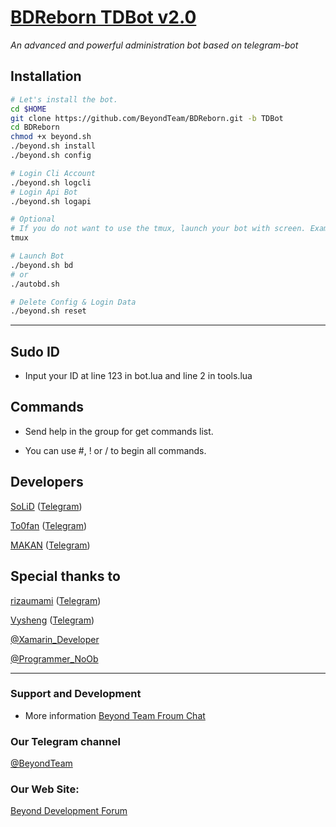 # [BDReborn TDBot v2.0](https://telegram.me/BDreborn)

*An advanced and powerful administration bot based on telegram-bot*

## Installation

```sh
# Let's install the bot.
cd $HOME
git clone https://github.com/BeyondTeam/BDReborn.git -b TDBot
cd BDReborn
chmod +x beyond.sh
./beyond.sh install
./beyond.sh config

# Login Cli Account
./beyond.sh logcli
# Login Api Bot
./beyond.sh logapi

# Optional
# If you do not want to use the tmux, launch your bot with screen. Example: screen ./autobd.sh
tmux

# Launch Bot
./beyond.sh bd
# or
./autobd.sh

# Delete Config & Login Data
./beyond.sh reset
```

* * *

## Sudo ID
* Input your ID at line 123 in bot.lua and line 2 in tools.lua

## Commands

* Send help in the group for get commands list.

* You can use #, ! or / to begin all commands.

## Developers

[SoLiD](https://github.com/solid021) ([Telegram](https://telegram.me/SoLiD))

[To0fan](https://github.com/To0fan) ([Telegram](https://telegram.me/ToOfan))

[MAKAN](https://github.com/makanj) ([Telegram](https://telegram.me/MAKAN))

## Special thanks to

[rizaumami](https://github.com/rizaumami) ([Telegram](https://telegram.me/kuncen))
 
[Vysheng](https://github.com/Vysheng) ([Telegram](https://telegram.me/Vysheng))
 
[@Xamarin_Developer](https://telegram.me/Xamarin_Developer)

[@Programmer_NoOb](https://telegram.me/Programmer_NoOb)

* * *

### Support and Development

* More information [Beyond Team Froum Chat](https://telegram.me/joinchat/BqLVv0IDQ8GoX0irFJptog)

### Our Telegram channel

[@BeyondTeam](https://telegram.me/BeyondTeam)

### Our Web Site:

[Beyond Development Forum](https://Beyond-Dev.iR)
